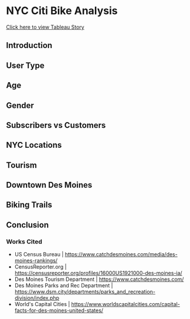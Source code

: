 # NYC Citi Bike Analysis

[Click here to view Tableau Story](https://public.tableau.com/profile/evan.goodwin#!/vizhome/Challenge_15921091789030/Challenge?publish=yes)

## Introduction



## User Type

## Age

## Gender

## Subscribers vs Customers

## NYC Locations

## Tourism

## Downtown Des Moines

## Biking Trails

## Conclusion

### Works Cited
- US Census Bureau | https://www.catchdesmoines.com/media/des-moines-rankings/
- CensusReporter.org | https://censusreporter.org/profiles/16000US1921000-des-moines-ia/
- Des Moines Tourism Department | https://www.catchdesmoines.com/
- Des Moines Parks and Rec Department | https://www.dsm.city/departments/parks_and_recreation-division/index.php
- World's Capital Cities | https://www.worldscapitalcities.com/capital-facts-for-des-moines-united-states/
